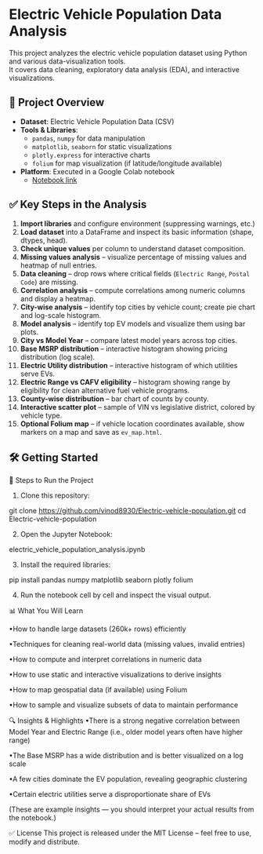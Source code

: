 # Electric Vehicle Population Data Analysis

This project analyzes the electric vehicle population dataset using Python and various data-visualization tools.  
It covers data cleaning, exploratory data analysis (EDA), and interactive visualizations.

## 📁 Project Overview

- **Dataset**: Electric Vehicle Population Data (CSV)  
- **Tools & Libraries**:  
  - `pandas`, `numpy` for data manipulation  
  - `matplotlib`, `seaborn` for static visualizations  
  - `plotly.express` for interactive charts  
  - `folium` for map visualization (if latitude/longitude available)  
- **Platform**: Executed in a Google Colab notebook  
  - [Notebook link](https://colab.research.google.com/drive/19LkIP0BQaePBzRErdiYhQOL6Tgr4qmxC)  

## ✅ Key Steps in the Analysis

1. **Import libraries** and configure environment (suppressing warnings, etc.)  
2. **Load dataset** into a DataFrame and inspect its basic information (shape, dtypes, head).  
3. **Check unique values** per column to understand dataset composition.  
4. **Missing values analysis** – visualize percentage of missing values and heatmap of null entries.  
5. **Data cleaning** – drop rows where critical fields (`Electric Range`, `Postal Code`) are missing.  
6. **Correlation analysis** – compute correlations among numeric columns and display a heatmap.  
7. **City-wise analysis** – identify top cities by vehicle count; create pie chart and log-scale histogram.  
8. **Model analysis** – identify top EV models and visualize them using bar plots.  
9. **City vs Model Year** – compare latest model years across top cities.  
10. **Base MSRP distribution** – interactive histogram showing pricing distribution (log scale).  
11. **Electric Utility distribution** – interactive histogram of which utilities serve EVs.  
12. **Electric Range vs CAFV eligibility** – histogram showing range by eligibility for clean alternative fuel vehicle programs.  
13. **County-wise distribution** – bar chart of counts by county.  
14. **Interactive scatter plot** – sample of VIN vs legislative district, colored by vehicle type.  
15. **Optional Folium map** – if vehicle location coordinates available, show markers on a map and save as `ev_map.html`.

## 🛠 Getting Started
🧭 Steps to Run the Project

1. Clone this repository:

git clone https://github.com/vinod8930/Electric-vehicle-population.git
cd Electric-vehicle-population


2. Open the Jupyter Notebook:

electric_vehicle_population_analysis.ipynb


3. Install the required libraries:

pip install pandas numpy matplotlib seaborn plotly folium


4. Run the notebook cell by cell and inspect the visual output.

📊 What You Will Learn

•How to handle large datasets (260k+ rows) efficiently

•Techniques for cleaning real-world data (missing values, invalid entries)

•How to compute and interpret correlations in numeric data

•How to use static and interactive visualizations to derive insights

•How to map geospatial data (if available) using Folium

•How to sample and visualize subsets of data to maintain performance

🔍 Insights & Highlights
•There is a strong negative correlation between Model Year and Electric Range (i.e., older model years often have higher range)

•The Base MSRP has a wide distribution and is better visualized on a log scale

•A few cities dominate the EV population, revealing geographic clustering

•Certain electric utilities serve a disproportionate share of EVs

(These are example insights — you should interpret your actual results from the notebook.)

✅ License
This project is released under the MIT License – feel free to use, modify and distribute.

